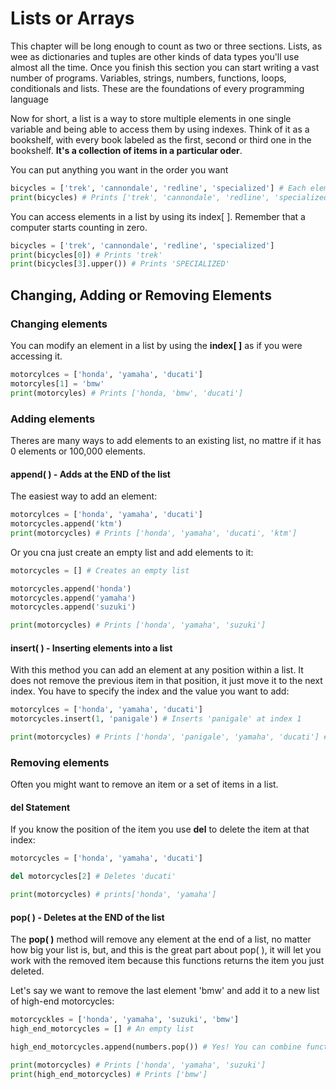 # Lists or Arrays

This chapter will be long enough to count as two or three sections. Lists, as wee as dictionaries and tuples are other kinds of data types you'll use almost all the time. Once you finish this section you can start writing a vast number of programs. Variables, strings, numbers, functions, loops, conditionals and lists. These are the foundations of every programming language

Now for short, a list is a way to store multiple elements in one single variable and being able to access them by using indexes. Think of it as a bookshelf, with every book labeled as the first, second or third one in the bookshelf. **It's a collection of items in a particular oder**.

You can put anything you want in the order you want

~~~python
bicycles = ['trek', 'cannondale', 'redline', 'specialized'] # Each element must be separated by a comma
print(bicycles) # Prints ['trek', 'cannondale', 'redline', 'specialized']
~~~

You can access elements in a list by using its index[ ]. Remember that a computer starts counting in zero.

~~~python
bicycles = ['trek', 'cannondale', 'redline', 'specialized']
print(bicycles[0]) # Prints 'trek'
print(bicycles[3].upper()) # Prints 'SPECIALIZED'
~~~

## Changing, Adding or Removing Elements

### Changing elements

You can modify an element in a list by using the **index[ ]** as if you were accessing it.

~~~python
motorcylces = ['honda', 'yamaha', 'ducati']
motorcyles[1] = 'bmw'
print(motorcyles) # Prints ['honda, 'bmw', 'ducati']
~~~

### Adding elements

Theres are many ways to add elements to an existing list, no mattre if it has 0 elements or 100,000 elements.

#### append( ) - Adds at the END of the list

The easiest way to add an element:

~~~python
motorcylces = ['honda', 'yamaha', 'ducati']
motorcycles.append('ktm')
print(motorcycles) # Prints ['honda', 'yamaha', 'ducati', 'ktm']
~~~

Or you cna just create an empty list and add elements to it:

~~~python
motorcycles = [] # Creates an empty list

motorcycles.append('honda')
motorcycles.append('yamaha')
motorcycles.append('suzuki')

print(motorcycles) # Prints ['honda', 'yamaha', 'suzuki']
~~~

#### insert( ) - Inserting elements into a list

With this method you can add an element at any position within a list. It does not remove the previous item in that position, it just move it to the next index. You have to specify the index and the value you want to add:

~~~python
motorcylces = ['honda', 'yamaha', 'ducati']
motorcycles.insert(1, 'panigale') # Inserts 'panigale' at index 1

print(motorcycles) # Prints ['honda', 'panigale', 'yamaha', 'ducati'] # 'yamaha' is then moved to index 2
~~~

### Removing elements

Often you might want to remove an item or a set of items in a list.

#### del Statement

If you know the position of the item you use **del** to delete the item at that index:

~~~python
motorcycles = ['honda', 'yamaha', 'ducati']

del motorcycles[2] # Deletes 'ducati'

print(motorcycles) # prints['honda', 'yamaha']
~~~

#### pop( ) - Deletes at the END of the list

The **pop( )** method will remove any element at the end of a list, no matter how big your list is, but, and this is the great part about pop( ), it will let you work with the removed item because this functions returns the item you just deleted.

Let's say we want to remove the last element 'bmw' and add it to a new list of high-end motorcycles:

~~~python
motorcyckles = ['honda', 'yamaha', 'suzuki', 'bmw']
high_end_motorcycles = [] # An empty list

high_end_motorcycles.append(numbers.pop()) # Yes! You can combine functions. You can create a new variable to store the pop() return, but we just wanted to make it quicker

print(motorcycles) # Prints ['honda', 'yamaha', 'suzuki']
print(high_end_motorcycles) # Prints ['bmw']
~~~
